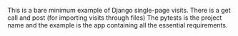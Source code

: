 This is a bare minimum example of Django single-page visits.
There is a get call and post (for importing visits through files)
The pytests is the project name and the example is the app containing all the essential requirements.
